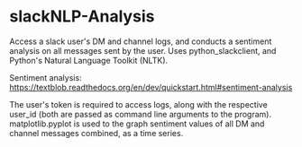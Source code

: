 # slackNLP-Analysis

Access a slack user's DM and channel logs, and conducts a sentiment analysis on all messages sent by the user. Uses python_slackclient, and Python's Natural Language Toolkit (NLTK). 

Sentiment analysis: https://textblob.readthedocs.org/en/dev/quickstart.html#sentiment-analysis

The user's token is required to access logs, along with the respective user_id (both are passed as command line arguments to the program). matplotlib.pyplot is used to the graph sentiment values of all DM and channel messages combined, as a time series. 
